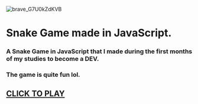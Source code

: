 ![brave_G7U0kZdKVB](https://github.com/sixyeth/snakegameJS/assets/162513515/0211c04b-a45d-43ae-9ad8-7df731e667a3)

# Snake Game made in JavaScript.

### A Snake Game in JavaScript that I made during the first months of my studies to become a DEV.

### The game is quite fun lol.

## [CLICK TO PLAY](https://snakegame6yth.vercel.app/)
